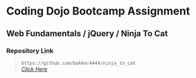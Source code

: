 # Coding Dojo Bootcamp Assignment
## Web Fundamentals / jQuery / Ninja To Cat

### Repository Link  

> ``` https://github.com/bakker4444/ninja_to_cat ```  
> _[Click Here](https://github.com/bakker4444/ninja_to_cat)_  
